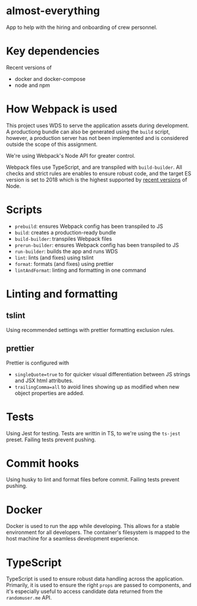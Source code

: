 # almost-everything

App to help with the hiring and onboarding of crew personnel.

# Key dependencies

Recent versions of

- docker and docker-compose
- node and npm

# How Webpack is used

This project uses WDS to serve the application assets during development. A productiong bundle can also be generated using the `build` script, however, a production server has not been implemented and is considered outside the scope of this assignment.

We're using Webpack's Node API for greater control.

Webpack files use TypeScript, and are transpiled with `build-builder`. All checks and strict rules are enables to ensure robust code, and the target ES version is set to 2018 which is the highest supported by [recent versions](https://node.green/#ES2018) of Node.

# Scripts

- `prebuild`: ensures Webpack config has been transpiled to JS
- `build`: creates a production-ready bundle
- `build-builder`: transpiles Webpack files
- `prerun-builder`: ensures Webpack config has been transpiled to JS
- `run-builder`: builds the app and runs WDS
- `lint`: lints (and fixes) using tslint
- `format`: formats (and fixes) using prettier
- `lintAndFormat`: linting and formatting in one command

# Linting and formatting

## tslint

Using recommended settings with prettier formatting exclusion rules.

## prettier

Prettier is configured with

- `singleQuote=true` to for quicker visual differentiation between JS strings and JSX html attributes.
- `trailingComma=all` to avoid lines showing up as modified when new object properties are added.

# Tests

Using Jest for testing. Tests are writtin in TS, to we're using the `ts-jest` preset. Failing tests prevent pushing.

# Commit hooks

Using husky to lint and format files before commit. Failing tests prevent pushing.

# Docker

Docker is used to run the app while developing. This allows for a stable environment for all developers. The container's filesystem is mapped to the host machine for a seamless development experience.

# TypeScript

TypeScript is used to ensure robust data handling across the application. Primarily, it is used to ensure the right `props` are passed to components, and it's especially useful to access candidate data returned from the `randomuser.me` API.
